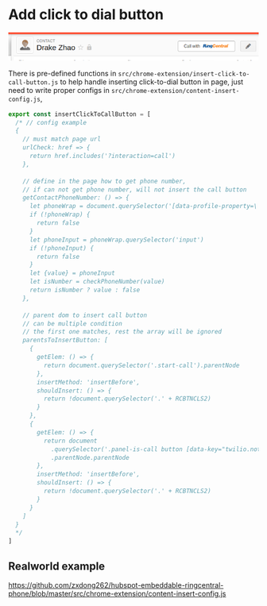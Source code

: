# Add click to dial button

![](screenshots/fac-3.png)

There is pre-defined functions in `src/chrome-extension/insert-click-to-call-button.js` to help handle inserting click-to-dial button in page, just need to write proper configs in `src/chrome-extension/content-insert-config.js`,
```js
export const insertClickToCallButton = [
  /* // config example
  {
    // must match page url
    urlCheck: href => {
      return href.includes('?interaction=call')
    },

    // define in the page how to get phone number,
    // if can not get phone number, will not insert the call button
    getContactPhoneNumber: () => {
      let phoneWrap = document.querySelector('[data-profile-property=\'phone\']')
      if (!phoneWrap) {
        return false
      }
      let phoneInput = phoneWrap.querySelector('input')
      if (!phoneInput) {
        return false
      }
      let {value} = phoneInput
      let isNumber = checkPhoneNumber(value)
      return isNumber ? value : false
    },

    // parent dom to insert call button
    // can be multiple condition
    // the first one matches, rest the array will be ignored
    parentsToInsertButton: [
      {
        getElem: () => {
          return document.querySelector('.start-call').parentNode
        },
        insertMethod: 'insertBefore',
        shouldInsert: () => {
          return !document.querySelector('.' + RCBTNCLS2)
        }
      },
      {
        getElem: () => {
          return document
            .querySelector('.panel-is-call button [data-key="twilio.notEnabled.skipOnboarding"]')
            .parentNode.parentNode
        },
        insertMethod: 'insertBefore',
        shouldInsert: () => {
          return !document.querySelector('.' + RCBTNCLS2)
        }
      }
    ]
  }
  */
]
```

## Realworld example
https://github.com/zxdong262/hubspot-embeddable-ringcentral-phone/blob/master/src/chrome-extension/content-insert-config.js